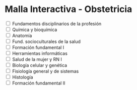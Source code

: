 <!DOCTYPE html>
<html lang="es">
<head>
  <meta charset="UTF-8">
  <meta name="viewport" content="width=device-width, initial-scale=1.0">
  <title>Malla Interactiva Obstetricia</title>
  <link rel="stylesheet" href="style.css">
</head>
<body>
  <h1>Malla Interactiva - Obstetricia</h1>
  <div class="grid">
    <div class="ramo" data-id="fundamentos_profesion" data-depends="salud1">
      <input type="checkbox" id="fundamentos_profesion" />
      <label for="fundamentos_profesion">Fundamentos disciplinarios de la profesión</label>
    </div>
    <div class="ramo" data-id="quimica_bioquimica" data-depends="biologia,fisiologia">
      <input type="checkbox" id="quimica_bioquimica" />
      <label for="quimica_bioquimica">Química y bioquímica</label>
    </div>
    <div class="ramo" data-id="anatomia" data-depends="salud1,fisiologia">
      <input type="checkbox" id="anatomia" />
      <label for="anatomia">Anatomía</label>
    </div>
    <div class="ramo" data-id="sociocultural" data-depends="educacion">
      <input type="checkbox" id="sociocultural" />
      <label for="sociocultural">Fund. socioculturales de la salud</label>
    </div>
    <div class="ramo" data-id="formacion1" data-depends="formacion2">
      <input type="checkbox" id="formacion1" />
      <label for="formacion1">Formación fundamental I</label>
    </div>
    <div class="ramo" data-id="informatica" data-depends="">
      <input type="checkbox" id="informatica" />
      <label for="informatica">Herramientas informáticas</label>
    </div>
    <div class="ramo" data-id="salud1" data-depends="salud2">
      <input type="checkbox" id="salud1" />
      <label for="salud1">Salud de la mujer y RN I</label>
    </div>
    <div class="ramo" data-id="biologia" data-depends="fisiopato,inmunologia">
      <input type="checkbox" id="biologia" />
      <label for="biologia">Biología celular y genética</label>
    </div>
    <div class="ramo" data-id="fisiologia" data-depends="salud2,fisiopato,inmunologia">
      <input type="checkbox" id="fisiologia" />
      <label for="fisiologia">Fisiología general y de sistemas</label>
    </div>
    <div class="ramo" data-id="histologia" data-depends="salud2">
      <input type="checkbox" id="histologia" />
      <label for="histologia">Histología</label>
    </div>
    <div class="ramo" data-id="formacion2" data-depends="formacion3">
      <input type="checkbox" id="formacion2" />
      <label for="formacion2">Formación fundamental II</label>
    </div>
    <!-- ... (Sigue agregando los demás ramos siguiendo este formato; si lo deseas, puedo incluir 
  });
}
